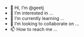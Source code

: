 - 👋 Hi, I’m @geetj
- 👀 I’m interested in ...
- 🌱 I’m currently learning ...
- 💞️ I’m looking to collaborate on ...
- 📫 How to reach me ...

<!---
geetj/geetj is a ✨ special ✨ repository because its `README.md` (this file) appears on your GitHub profile.
You can click the Preview link to take a look at your changes.
--->
